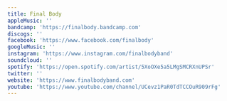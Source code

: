 ```yaml
---
title: Final Body
appleMusic: ''
bandcamp: 'https://finalbody.bandcamp.com'
discogs: ''
facebook: 'https://www.facebook.com/finalbody'
googleMusic: ''
instagram: 'https://www.instagram.com/finalbodyband'
soundcloud: ''
spotify: 'https://open.spotify.com/artist/5XoOXe5a5LMgSMCRXnUPSr'
twitter: ''
website: 'https://www.finalbodyband.com'
youtube: 'https://www.youtube.com/channel/UCevz1PaR0TdTCCOuR909rFg'
---
```

